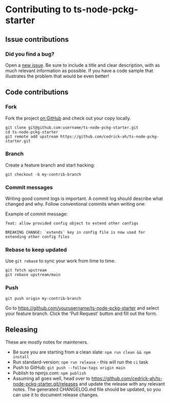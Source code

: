 # Contributing to ts-node-pckg-starter

## Issue contributions

### Did you find a bug?

Open a [new issue](https://github.com/cedrick-ah/ts-node-pckg-starter/issues/new).
Be sure to include a title and clear description, with as much relevant information
as possible. If you have a code sample that illustrates the problem that would be even better!

## Code contributions

### Fork

Fork the project [on GitHub](https://github.com/cedrick-ah/ts-node-pckg-starter)
and check out your copy locally.

```
git clone git@github.com:username/ts-node-pckg-starter.git
cd ts-node-pckg-starter
git remote add upstream https://github.com/cedrick-ah/ts-node-pckg-starter.git
```

### Branch

Create a feature branch and start hacking:

```
git checkout -b my-contrib-branch
```

### Commit messages

Writing good commit logs is important. A commit log should describe what
changed and why. Follow conventional commits when writing one:

Example of commit message:

```
feat: allow provided config object to extend other configs

BREAKING CHANGE: `extends` key in config file is now used for extending other config files
```

### Rebase to keep updated

Use `git rebase` to sync your work from time to time.

```
git fetch upstream
git rebase upstream/main
```

### Push

```
git push origin my-contrib-branch
```

Go to https://github.com/yourusername/ts-node-pckg-starter and select your feature branch.
Click the 'Pull Request' button and fill out the form.

## Releasing

These are mostly notes for mainteners.

-   Be sure you are starting from a clean slate: `npm run clean && npm install`
-   Run standard-version: `npm run release` - this will run the `ci` task
-   Push to GitHub: `git push --follow-tags origin main`
-   Publish to npmjs.com: `npm publish`
-   Assuming all goes well, head over to https://github.com/cedrick-ah/ts-node-pckg-starter.git/releases
    and update the release with any relevant notes. The generated CHANGELOG.md file should
    be updated, so you can use it to document release changes.
